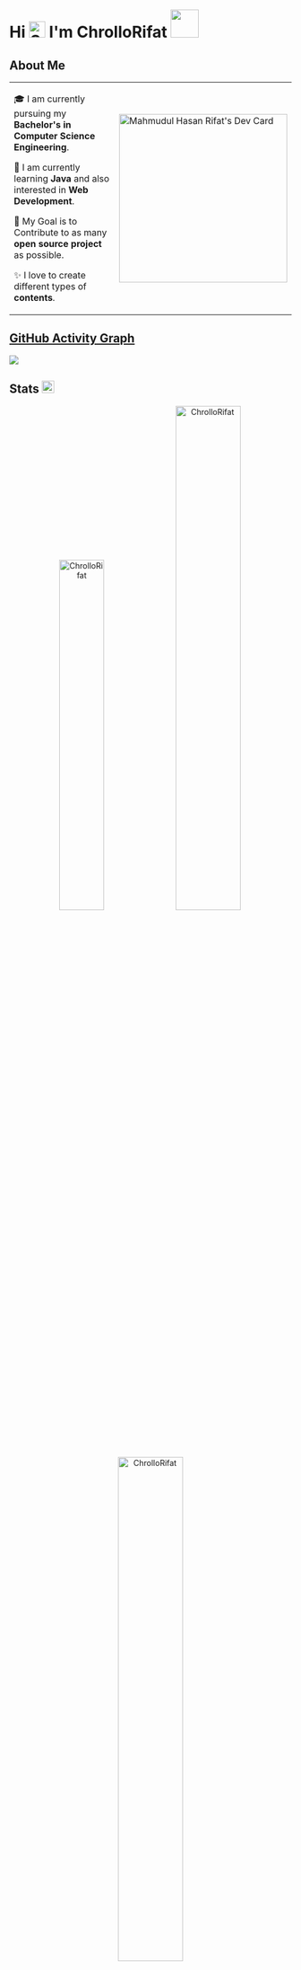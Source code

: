 # Hi <img src="https://i.ibb.co/CnmfDCz/Sakuta-Bunny-Wave.png" alt="Sakuta-Bunny-Wave" width = "29px"> I'm ChrolloRifat <img src="https://i.ibb.co/cJq7v7s/Mai-Hoodie.gif" width="50px">

## About Me
<table>
<tr>
  <td valign="center">
    
  🎓 I am currently pursuing my **Bachelor's in Computer Science Engineering**.
    
  🌱 I am currently learning **Java** and also interested in **Web Development**.
  
  🎯 My Goal is to Contribute to as many **open source project** as possible.
  
  ✨ I love to create different types of **contents**.
<td >
   <a href="https://app.daily.dev/ChrolloRifat"><img src="https://api.daily.dev/devcards/3ba68db2716c4cf1a6deee89bfe40bcb.png?r=c6o" width="300" alt="Mahmudul Hasan Rifat's Dev Card"/></a>
  </td></tr>
</table>

## [GitHub Activity Graph](https://github-readme-activity-graph.vercel.app/graph?username=chrollorifat&theme=dracula&hide_border=true)
<img src = "https://github-readme-activity-graph.vercel.app/graph?username=chrollorifat&theme=dracula&hide_border=true" >

## Stats <img src="https://i.ibb.co/3BvySJW/statistics-2.png" alt="statistics-2" border="0" width ="22px">

<p align="center"> <img width="40%" src="https://github-readme-stats.vercel.app/api/top-langs?username=ChrolloRifat&show_icons=true&theme=dracula&title_color=ff8000&text_color=ffffff&bg_color=6a6a6a&locale=en&layout=compact&hide_border=true" alt="ChrolloRifat" />
  <img width="48%" src="https://github-readme-stats.vercel.app/api?username=ChrolloRifat&show_icons=true&theme=dracula&title_color=ff8000&text_color=ffffff&bg_color=6a6a6a&locale=en&hide_border=true" alt="ChrolloRifat" />
  <img width="48%" src="https://github-readme-streak-stats.herokuapp.com/?user=ChrolloRifat&theme=highcontrast&hide_border=true" alt="ChrolloRifat" /> </p>

